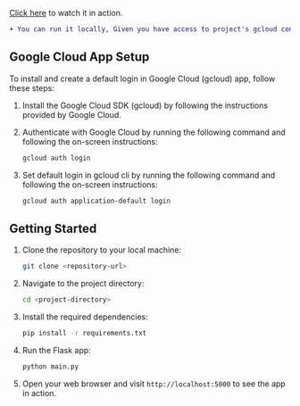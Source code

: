 


  [Click here](pilgrimai.live) to watch it in action.


  
   ```diff
  + You can run it locally, Given you have access to project's gcloud console
  ```
  

## Google Cloud App Setup

To install and create a default login in Google Cloud (gcloud) app, follow these steps:

1. Install the Google Cloud SDK (gcloud) by following the instructions provided by Google Cloud.

2. Authenticate with Google Cloud by running the following command and following the on-screen instructions:

    ```bash
    gcloud auth login
    ```

3. Set default login in gcloud cli by running the following command and following the on-screen instructions:

    ```bash
    gcloud auth application-default login
    ```
## Getting Started

1. Clone the repository to your local machine:

    ```bash
    git clone <repository-url>
    ```

2. Navigate to the project directory:

    ```bash
    cd <project-directory>
    ```

3. Install the required dependencies:

    ```bash
    pip install -r requirements.txt
    ```

4. Run the Flask app:

    ```bash
    python main.py
    ```

5. Open your web browser and visit `http://localhost:5000` to see the app in action.

